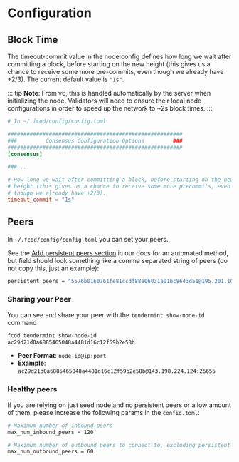 <!--
order: 2
-->

# Configuration

## Block Time

The timeout-commit value in the node config defines how long we wait after committing a block, before starting on the new height (this gives us a chance to receive some more pre-commits, even though we already have +2/3). The current default value is `"1s"`.

::: tip
**Note**: From v6, this is handled automatically by the server when initializing the node.
Validators will need to ensure their local node configurations in order to speed up the network to ~2s block times.
:::

```toml
# In ~/.fcod/config/config.toml

#######################################################
###         Consensus Configuration Options         ###
#######################################################
[consensus]

### ... 

# How long we wait after committing a block, before starting on the new
# height (this gives us a chance to receive some more precommits, even
# though we already have +2/3).
timeout_commit = "1s"
```

## Peers

In `~/.fcod/config/config.toml` you can set your peers.

See the [Add persistent peers section](../testnet.md#add-persistent-peers) in our docs for an automated method, but field should look something like a comma separated string of peers (do not copy this, just an example):

```bash
persistent_peers = "5576b0160761fe81ccdf88e06031a01bc8643d51@195.201.108.97:24656,13e850d14610f966de38fc2f925f6dc35c7f4bf4@176.9.60.27:26656,38eb4984f89899a5d8d1f04a79b356f15681bb78@18.169.155.159:26656,59c4351009223b3652674bd5ee4324926a5a11aa@51.15.133.26:26656,3a5a9022c8aa2214a7af26ebbfac49b77e34e5c5@65.108.1.46:26656,4fc0bea2044c9fd1ea8cc987119bb8bdff91aaf3@65.21.246.124:26656,6624238168de05893ca74c2b0270553189810aa7@95.216.100.80:26656,9d247286cd407dc8d07502240245f836e18c0517@149.248.32.208:26656,37d59371f7578101dee74d5a26c86128a229b8bf@194.163.172.168:26656,b607050b4e5b06e52c12fcf2db6930fd0937ef3b@95.217.107.96:26656,7a6bbbb6f6146cb11aebf77039089cd038003964@94.130.54.247:26656"
```

### Sharing your Peer

You can see and share your peer with the `tendermint show-node-id` command

```bash
fcod tendermint show-node-id
ac29d21d0a6885465048a4481d16c12f59b2e58b
```

- **Peer Format**: `node-id@ip:port`
- **Example**: `ac29d21d0a6885465048a4481d16c12f59b2e58b@143.198.224.124:26656`

### Healthy peers

If you are relying on just seed node and no persistent peers or a low amount of them, please increase the following params in the `config.toml`:

```bash
# Maximum number of inbound peers
max_num_inbound_peers = 120

# Maximum number of outbound peers to connect to, excluding persistent peers
max_num_outbound_peers = 60
```
